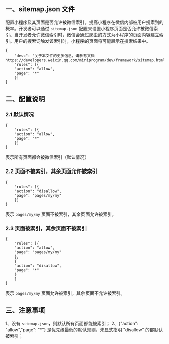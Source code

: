 ## 一、sitemap.json 文件

配置小程序及其页面是否允许被微信索引，提高小程序在微信内部被用户搜索到的概率。开发者可以通过 `sitemap.json` 配置来设置小程序页面是否允许被微信索引。当开发者允许微信索引时，微信会通过爬虫的方式为小程序的页面内容建立索引。用户的搜索词触发该索引时，小程序的页面将可能展示在搜索结果中。

```
{
    "desc": "关于本文件的更多信息，请参考文档 https://developers.weixin.qq.com/miniprogram/dev/framework/sitemap.html",
    "rules": [{
    "action": "allow",
    "page": "*"
    }]
}
```

## 二、配置说明

### 2.1 默认情况

```
{
    "rules": [{
    "action": "allow",
    "page": "*"
    }]
}
```
表示所有页面都会被微信索引（默认情况）

### 2.2 页面不被索引，其余页面允许被索引

```
{
    "rules": [{
    "action": "disallow",
    "page": "pages/my/my"
    }]
}
``` 
表示 `pages/my/my` 页面不被索引，其余页面允许被索引。

### 2.3 页面被索引，其余页面不被索引

```
{
    "rules": [{
    "action": "allow",
    "page": "pages/my/my"
    },
    {
    "action": "disallow",
    "page": "*"
    }
    ]
}
```
表示 `pages/my/my` 页面允许被索引，其余页面不允许被索引。




## 三、注意事项

1、没有 `sitemap.json`，则默认所有页面都能被索引；
2、{"action": "allow","page": "*"} 是优先级最低的默认规则，未显式指明 "disallow" 的都默认被索引；